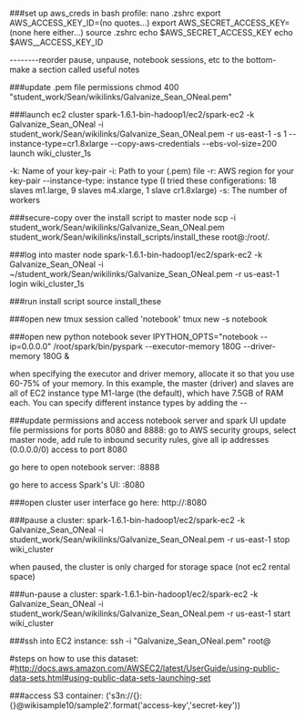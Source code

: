 ###set up aws_creds in bash profile:
nano .zshrc
export AWS_ACCESS_KEY_ID=(no quotes...)
export AWS_SECRET_ACCESS_KEY=(none here either...)
source .zshrc
echo $AWS_SECRET_ACCESS_KEY
echo $AWS__ACCESS_KEY_ID

--------reorder pause, unpause, notebook sessions, etc to the bottom- make a section called useful notes


###update .pem file permissions
chmod 400 "student_work/Sean/wikilinks/Galvanize_Sean_ONeal.pem"

###launch ec2 cluster
spark-1.6.1-bin-hadoop1/ec2/spark-ec2 -k Galvanize_Sean_ONeal -i student_work/Sean/wikilinks/Galvanize_Sean_ONeal.pem -r us-east-1 -s 1 --instance-type=cr1.8xlarge --copy-aws-credentials --ebs-vol-size=200 launch wiki_cluster_1s

-k: Name of your key-pair
-i: Path to your (.pem) file
-r: AWS region for your key-pair
--instance-type: instance type (I tried these configerations: 18 slaves m1.large, 9 slaves m4.xlarge, 1 slave cr1.8xlarge)
-s: The number of workers

###secure-copy over the install script to master node
scp -i student_work/Sean/wikilinks/Galvanize_Sean_ONeal.pem student_work/Sean/wikilinks/install_scripts/install_these root@<masters public DNS>:/root/.

###log into master node
spark-1.6.1-bin-hadoop1/ec2/spark-ec2 -k Galvanize_Sean_ONeal -i ~/student_work/Sean/wikilinks/Galvanize_Sean_ONeal.pem -r us-east-1 login wiki_cluster_1s

###run install script
source install_these

###open new tmux session called 'notebook'
tmux new -s notebook

###open new python notebook sever
IPYTHON_OPTS="notebook --ip=0.0.0.0" /root/spark/bin/pyspark --executor-memory 180G --driver-memory 180G &

when specifying the executor and driver memory, allocate it so that you use 60-75% of your memory. In this example, the master (driver) and slaves are all of EC2 instance type M1-large (the default), which have 7.5GB of RAM each. You can specify different instance types by adding the --

###update permissions and access notebook server and spark UI
update file permissions for ports 8080 and 8888:
go to AWS security groups, select master node, add rule to inbound security rules, give all ip addresses (0.0.0.0/0) access to port 8080

go here to open notebook server:
<masters public DNS>:8888

go here to access Spark's UI:
<masters public DNS>:8080

###open cluster user interface
go here:
http://<masters public DNS>:8080

###pause a cluster:
spark-1.6.1-bin-hadoop1/ec2/spark-ec2 -k Galvanize_Sean_ONeal -i student_work/Sean/wikilinks/Galvanize_Sean_ONeal.pem -r us-east-1 stop wiki_cluster

when paused, the cluster is only charged for storage space (not ec2 rental space)

###un-pause a cluster:
spark-1.6.1-bin-hadoop1/ec2/spark-ec2 -k Galvanize_Sean_ONeal -i student_work/Sean/wikilinks/Galvanize_Sean_ONeal.pem -r us-east-1 start wiki_cluster

###ssh into EC2 instance:
ssh -i "Galvanize_Sean_ONeal.pem" root@<masters public DNS>




#steps on how to use this dataset:
#http://docs.aws.amazon.com/AWSEC2/latest/UserGuide/using-public-data-sets.html#using-public-data-sets-launching-set

###access S3 container:
('s3n://{}:{}@wikisample10/sample2'.format('access-key','secret-key'))

